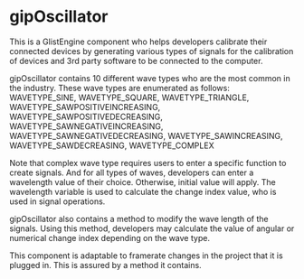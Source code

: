 # gipOscillator
This is a GlistEngine component who helps developers calibrate their connected devices by generating various types of signals for the calibration of devices and 3rd party software to be connected to the computer.

gipOscillator contains 10 different wave types who are the most common in the industry. These wave types are enumerated as follows:
WAVETYPE_SINE, WAVETYPE_SQUARE, WAVETYPE_TRIANGLE, WAVETYPE_SAWPOSITIVEINCREASING, WAVETYPE_SAWPOSITIVEDECREASING, WAVETYPE_SAWNEGATIVEINCREASING, WAVETYPE_SAWNEGATIVEDECREASING, WAVETYPE_SAWINCREASING, WAVETYPE_SAWDECREASING, WAVETYPE_COMPLEX

Note that complex wave type requires users to enter a specific function to create signals. And for all types of waves, developers can enter a wavelength value of their choice. Otherwise, initial value will apply. The wavelength variable is used to calculate the change index value, who is used in signal operations.

gipOscillator also contains a method to modify the wave length of the signals. Using this method, developers may calculate the value of angular or numerical change index depending on the wave type. 

This component is adaptable to framerate changes in the project that it is plugged in. This is assured by a method it contains.
